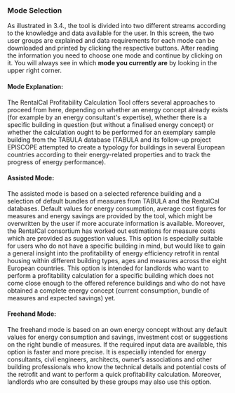 <script setup>
import ImageCaption from '../components/Imagecaption.vue'
</script>

### Mode Selection

As illustrated in 3.4., the tool is divided into two different streams according to the knowledge and data available for the user. In this screen, the two user groups are explained and data requirements for each mode can be downloaded and printed by clicking the respective buttons. After reading the information you need to choose one mode and continue by clicking on it. You will always see in which **mode you currently are** by looking in the upper right corner.

<ImageCaption src="./assets/modeselection.png" caption="Figure 5: Mode selection"></ImageCaption>

#### Mode Explanation:

The RentalCal Profitability Calculation Tool offers several approaches to proceed from here, depending on whether an energy concept already exists (for example by an energy consultant's expertise), whether there is a specific building in question (but without a finalised energy concept) or whether the calculation ought to be performed for an exemplary sample building from the TABULA database (TABULA and its follow-up project EPISCOPE attempted to create a typology for buildings in several European countries according to their energy-related properties and to track the progress of energy performance).

#### Assisted Mode:

The assisted mode is based on a selected reference building and a selection of default bundles of measures from TABULA and the RentalCal databases. Default values for energy consumption, average cost figures for measures and energy savings are provided by the tool, which might be overwritten by the user if more accurate information is available. Moreover, the RentalCal consortium has worked out estimations for measure costs which are provided as suggestion values.
This option is especially suitable for users who do not have a specific building in mind, but would like to gain a general insight into the profitability of energy efficiency retrofit in rental housing within different building types, ages and measures across the eight European countries.
This option is intended for landlords who want to perform a profitability calculation for a specific building which does not come close enough to the offered reference buildings and who do not have obtained a complete energy concept (current consumption, bundle of measures and expected savings) yet.

#### Freehand Mode:

The freehand mode is based on an own energy concept without any default values for energy consumption and savings, investment cost or suggestions on the right bundle of measures. If the required input data are available, this option is faster and more precise.
It is especially intended for energy consultants, civil engineers, architects, owner’s associations and other building professionals who know the technical details and potential costs of the retrofit and want to perform a quick profitability calculation. Moreover, landlords who are consulted by these groups may also use this option.
